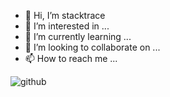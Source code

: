 - 👋 Hi, I’m stacktrace
- 👀 I’m interested in ...
- 🌱 I’m currently learning ...
- 💞️ I’m looking to collaborate on ...
- 📫 How to reach me ...

<!---
Stacktracecode/Stacktracecode is a ✨ special ✨ repository because its `README.md` (this file) appears on your GitHub profile.
You can click the Preview link to take a look at your changes.
--->
![github](https://user-images.githubusercontent.com/87016568/124728304-1b54d980-df2d-11eb-87f5-04c94b55f126.png)
